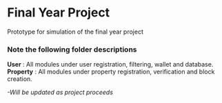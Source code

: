 # Final Year Project
Prototype for simulation of the final year project

### Note the following folder descriptions <br/>
**User** : All modules under user registration, filtering, wallet and database. <br/>
**Property** : All modules under property registration, verification and block creation. <br/>

*-Will be updated as project proceeds*
